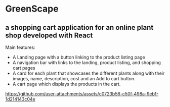 # GreenScape

## a shopping cart application for an online plant shop developed with React


Main features:
- A Landing page with a button linking to the product listing page
- A navigation bar with links to the landing, product listing, and shopping cart pages
- A card for each plant that showcases the different plants along with their images, name, description, cost and an Add to cart button.
- A cart page which displays the products in the cart.


https://github.com/user-attachments/assets/c0723b56-c50f-498a-9eb1-1d214143c04e

